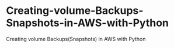 # Creating-volume-Backups-Snapshots-in-AWS-with-Python
Creating volume Backups(Snapshots) in AWS with Python
